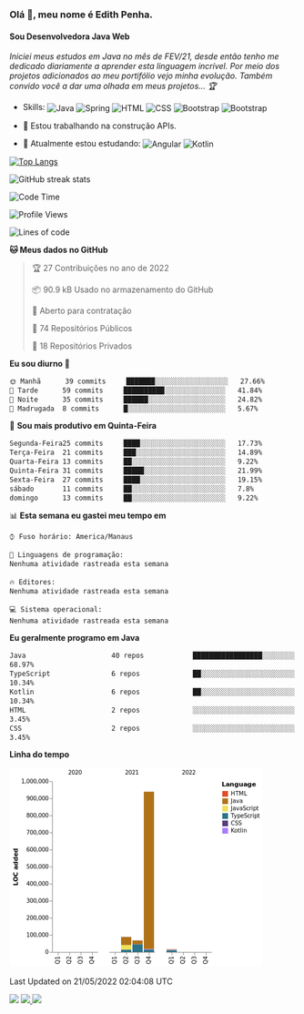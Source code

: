 ### Olá 👋, meu nome é Edith Penha.
#### Sou Desenvolvedora Java Web

*Iniciei meus estudos em Java no mês de FEV/21, desde então tenho me dedicado diariamente a aprender esta linguagem incrível. Por meio dos projetos adicionados ao meu portifólio vejo minha evolução.
Também convido você a dar uma olhada em meus projetos... :trophy:*

- Skills:
  <img align="center" alt="Java" height="40" width="40" src="https://cdn.jsdelivr.net/gh/devicons/devicon/icons/java/java-original.svg">
  <img align="center" alt="Spring" height="40" width="40" src="https://cdn.jsdelivr.net/gh/devicons/devicon/icons/spring/spring-original-wordmark.svg">
  <img align="center" alt="HTML" height="40" width="40" src="https://cdn.jsdelivr.net/gh/devicons/devicon/icons/html5/html5-original.svg">
  <img align="center" alt="CSS" height="40" width="40" src="https://cdn.jsdelivr.net/gh/devicons/devicon/icons/css3/css3-original.svg">
  <img align="center" alt="Bootstrap" height="40" width="40" src="https://cdn.jsdelivr.net/gh/devicons/devicon/icons/bootstrap/bootstrap-plain.svg">
  <img align="center" alt="Bootstrap" height="40" width="40" src="https://cdn.jsdelivr.net/gh/devicons/devicon/icons/figma/figma-original.svg">


- 🔭 Estou trabalhando na construção APIs. 
- 🌱 Atualmente estou estudando:
  <img align="center" alt="Angular" height="40" width="40" src="https://cdn.jsdelivr.net/gh/devicons/devicon/icons/angularjs/angularjs-original.svg">
  <img align="center" alt="Kotlin" height="80" width="80" src="https://cdn.jsdelivr.net/gh/devicons/devicon/icons/kotlin/kotlin-original-wordmark.svg">


[![Top Langs](https://github-readme-stats.vercel.app/api/top-langs/?username=edithpenha20&layout=compact&langs_count=7&theme=dracula)](https://github.com/anuraghazra/github-readme-stats)


![GitHub streak stats](https://github-readme-streak-stats.herokuapp.com/?user=edithpenha20&layout=compact&langs_count=7&theme=dracula)

<!--START_SECTION:waka-->
![Code Time](http://img.shields.io/badge/Code%20Time-0%20secs-blue)

![Profile Views](http://img.shields.io/badge/Visualizac%C3%B5es%20do%20perfil-3-blue)

![Lines of code](https://img.shields.io/badge/Desde%20o%20Hello%20World%20eu%20escrevi-1%20Million%20linhas%20de%20c%C3%B3digo-blue)

**🐱 Meus dados no GitHub** 

> 🏆 27 Contribuições no ano de 2022
 > 
> 📦 90.9 kB Usado no armazenamento do GitHub 
 > 
> 💼 Aberto para contratação
 > 
> 📜 74 Repositórios Públicos 
 > 
> 🔑 18 Repositórios Privados  
 > 
**Eu sou diurno 🐤** 

```text
🌞 Manhã      39 commits     ███████░░░░░░░░░░░░░░░░░░   27.66% 
🌆 Tarde      59 commits     ██████████░░░░░░░░░░░░░░░   41.84% 
🌃 Noite      35 commits     ██████░░░░░░░░░░░░░░░░░░░   24.82% 
🌙 Madrugada  8 commits      █░░░░░░░░░░░░░░░░░░░░░░░░   5.67%

```
📅 **Sou mais produtivo em Quinta-Feira** 

```text
Segunda-Feira25 commits     ████░░░░░░░░░░░░░░░░░░░░░   17.73% 
Terça-Feira  21 commits     ███░░░░░░░░░░░░░░░░░░░░░░   14.89% 
Quarta-Feira 13 commits     ██░░░░░░░░░░░░░░░░░░░░░░░   9.22% 
Quinta-Feira 31 commits     █████░░░░░░░░░░░░░░░░░░░░   21.99% 
Sexta-Feira  27 commits     ████░░░░░░░░░░░░░░░░░░░░░   19.15% 
sábado       11 commits     ██░░░░░░░░░░░░░░░░░░░░░░░   7.8% 
domingo      13 commits     ██░░░░░░░░░░░░░░░░░░░░░░░   9.22%

```


📊 **Esta semana eu gastei meu tempo em** 

```text
⌚︎ Fuso horário: America/Manaus

💬 Linguagens de programação: 
Nenhuma atividade rastreada esta semana

🔥 Editores: 
Nenhuma atividade rastreada esta semana

💻 Sistema operacional: 
Nenhuma atividade rastreada esta semana

```

**Eu geralmente programo em Java** 

```text
Java                     40 repos            █████████████████░░░░░░░░   68.97% 
TypeScript               6 repos             ██░░░░░░░░░░░░░░░░░░░░░░░   10.34% 
Kotlin                   6 repos             ██░░░░░░░░░░░░░░░░░░░░░░░   10.34% 
HTML                     2 repos             ░░░░░░░░░░░░░░░░░░░░░░░░░   3.45% 
CSS                      2 repos             ░░░░░░░░░░░░░░░░░░░░░░░░░   3.45%

```


**Linha do tempo**

![Chart not found](https://raw.githubusercontent.com/edithpenha20/edithpenha20/master/charts/bar_graph.png) 


 Last Updated on 21/05/2022 02:04:08 UTC
<!--END_SECTION:waka-->

<a href="https://www.linkedin.com/in/edith-penha" target="_blank"><img src="https://img.shields.io/badge/-LinkedIn-%230077B5?style=for-the-badge&logo=linkedin&logoColor=white" target="_blank"></a>
<a href = "mailto:edithpenha@gmail.com"><img src="https://img.shields.io/badge/-Gmail-%23333?style=for-the-badge&logo=gmail&logoColor=white" target="_blank">
<a href="https://instagram.com/endy.code/" target="_blank"><img src="https://img.shields.io/badge/-Instagram-%23E4405F?style=for-the-badge&logo=instagram&logoColor=white" target="_blank"></a>

